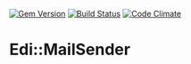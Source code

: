 [![Gem Version](https://badge.fury.io/rb/fde-edi-mail_sender.svg)](https://badge.fury.io/rb/fde-edi-mail_sender)
[![Build Status](https://travis-ci.org/fashion-data-exchange/edi-mail_sender.svg?branch=master)](https://travis-ci.org/fashion-data-exchange/edi-mail_sender)
[![Code Climate](https://codeclimate.com/github/fashion-data-exchange/edi-mail_sender/badges/gpa.svg)](https://codeclimate.com/github/fashion-data-exchange/edi-mail_sender)
# Edi::MailSender
